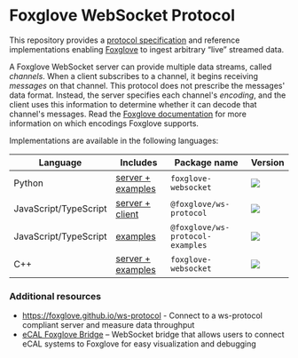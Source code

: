 # Foxglove WebSocket Protocol

This repository provides a [protocol specification](docs/spec.md) and reference implementations enabling [Foxglove](https://foxglove.dev/) to ingest arbitrary “live” streamed data.

A Foxglove WebSocket server can provide multiple data streams, called _channels_. When a client subscribes to a channel, it begins receiving _messages_ on that channel. This protocol does not prescribe the messages' data format. Instead, the server specifies each channel's _encoding_, and the client uses this information to determine whether it can decode that channel's messages. Read the [Foxglove documentation](https://docs.foxglove.dev/docs/connecting-to-data/frameworks/custom/#live-connection) for more information on which encodings Foxglove supports.

Implementations are available in the following languages:

| Language              | Includes                                    | Package name                     | Version                                                                                                                      |
| --------------------- | ------------------------------------------- | -------------------------------- | ---------------------------------------------------------------------------------------------------------------------------- |
| Python                | [server + examples](python)                 | `foxglove-websocket`             | [![](https://shields.io/pypi/v/foxglove-websocket)](https://pypi.org/project/foxglove-websocket/)                            |
| JavaScript/TypeScript | [server + client](typescript/ws-protocol)   | `@foxglove/ws-protocol`          | [![](https://shields.io/npm/v/@foxglove/ws-protocol)](https://www.npmjs.com/package/@foxglove/ws-protocol)                   |
| JavaScript/TypeScript | [examples](typescript/ws-protocol-examples) | `@foxglove/ws-protocol-examples` | [![](https://shields.io/npm/v/@foxglove/ws-protocol-examples)](https://www.npmjs.com/package/@foxglove/ws-protocol-examples) |
| C++                   | [server + examples](cpp)                    | `foxglove-websocket`             | [![](https://shields.io/conan/v/foxglove-websocket)](https://conan.io/center/foxglove-websocket)                             |

### Additional resources
- https://foxglove.github.io/ws-protocol - Connect to a ws-protocol compliant server and measure data throughput
- [eCAL Foxglove Bridge](https://github.com/eclipse-ecal/ecal-foxglove-bridge) – WebSocket bridge that allows users to connect eCAL systems to Foxglove for easy visualization and debugging

